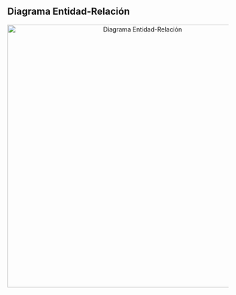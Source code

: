 ## Diagrama Entidad-Relación
<p align="center">
  <a>
    <img alt="Diagrama Entidad-Relación" title="Diagrama Entidad-Relación" src="https://drive.google.com/uc?id=1Qm1Ny6BXJhJOH_p5iRR0qJxiOojuQZ0Z" width="600">
  </a>
</p>
